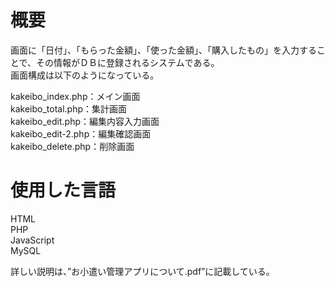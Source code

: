 # 概要
画面に「日付」、「もらった金額」、「使った金額」、「購入したもの」を入力することで、その情報がＤＢに登録されるシステムである。  
画面構成は以下のようになっている。

kakeibo_index.php：メイン画面  
kakeibo_total.php：集計画面  
kakeibo_edit.php：編集内容入力画面  
kakeibo_edit-2.php：編集確認画面  
kakeibo_delete.php：削除画面　　

# 使用した言語
HTML  
PHP  
JavaScript  
MySQL

詳しい説明は、”お小遣い管理アプリについて.pdf”に記載している。  
